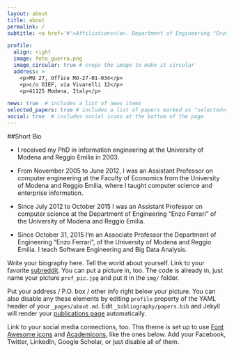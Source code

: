 ```yaml
---
layout: about
title: about
permalink: /
subtitle: <a href='#'>Affiliations</a>. Department of Engineering "Enzo Ferrari", UNIMORE, Italy

profile:
  align: right
  image: foto_guerra.png
  image_circular: true # crops the image to make it circular
  address: >
    <p>MO 27, Office MO-27-01-034</p>
    <p>c/o DIEF, via Vivarelli 12</p>
    <p>41125 Modena, Italy</p>

news: true  # includes a list of news items
selected_papers: true # includes a list of papers marked as "selected={true}"
social: true  # includes social icons at the bottom of the page
---
```

##Short Bio
- I received my PhD in information engineering at the University of Modena and Reggio Emilia in 2003.

- From November 2005 to June 2012, I was an Assistant Professor on computer engineering at the Faculty of Economics from the University of Modena and Reggio Emilia, where I taught computer science and enterprise information.

- Since July 2012 to October 2015 I was an Assistant Professor on computer science at the Department of Engineering “Enzo Ferrari” of the University of Modena and Reggio Emilia.

- Since October 31, 2015 I’m an Associate Professor the Department of Engineering “Enzo Ferrari”, of the University of Modena and Reggio Emilia.  I teach Software Engineering and Big Data Analysis.

Write your biography here. Tell the world about yourself. Link to your favorite [subreddit](http://reddit.com). You can put a picture in, too. The code is already in, just name your picture `prof_pic.jpg` and put it in the `img/` folder.

Put your address / P.O. box / other info right below your picture. You can also disable any these elements by editing `profile` property of the YAML header of your `_pages/about.md`. Edit `_bibliography/papers.bib` and Jekyll will render your [publications page](/al-folio/publications/) automatically.

Link to your social media connections, too. This theme is set up to use [Font Awesome icons](http://fortawesome.github.io/Font-Awesome/) and [Academicons](https://jpswalsh.github.io/academicons/), like the ones below. Add your Facebook, Twitter, LinkedIn, Google Scholar, or just disable all of them.

